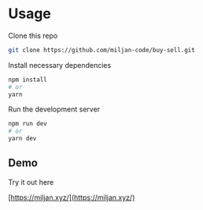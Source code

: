 # Usage

Clone this repo

```bash
git clone https://github.com/miljan-code/buy-sell.git
```

Install necessary dependencies

```bash
npm install
# or
yarn
```

Run the development server

```bash
npm run dev
# or
yarn dev
```

## Demo

Try it out here

[https://miljan.xyz/](https://miljan.xyz/)
